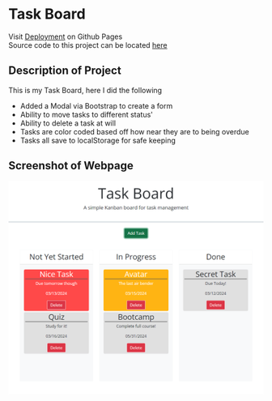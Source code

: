 # Task Board

Visit [Deployment](https://superronancraft.github.io/bootcamp-Task-Board/) on Github Pages  
Source code to this project can be located [here](index.html)

## Description of Project

This is my Task Board, here I did the following

- Added a Modal via Bootstrap to create a form
- Ability to move tasks to different status'
- Ability to delete a task at will
- Tasks are color coded based off how near they are to being overdue
- Tasks all save to localStorage for safe keeping

## Screenshot of Webpage

![Screenshot of Webpage](/assets/images/webpage.png)
